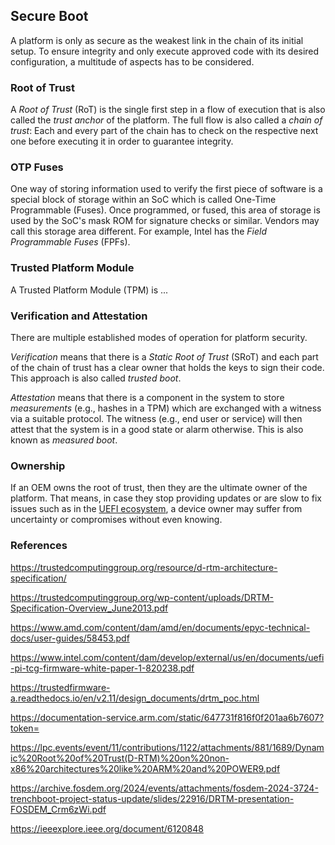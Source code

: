## Secure Boot

A platform is only as secure as the weakest link in the chain of its initial
setup. To ensure integrity and only execute approved code with its desired
configuration, a multitude of aspects has to be considered.

### Root of Trust

A _Root of Trust_ (RoT) is the single first step in a flow of execution that is
also called the _trust anchor_ of the platform. The full flow is also called a
_chain of trust_: Each and every part of the chain has to check on the
respective next one before executing it in order to guarantee integrity.

### OTP Fuses

One way of storing information used to verify the first piece of software is a
special block of storage within an SoC which is called One-Time Programmable
(Fuses). Once programmed, or fused, this area of storage is used by the SoC's
mask ROM for signature checks or similar. Vendors may call this storage area
different. For example, Intel has the _Field Programmable Fuses_ (FPFs).

### Trusted Platform Module

A Trusted Platform Module (TPM) is ...

### Verification and Attestation

There are multiple established modes of operation for platform security.

_Verification_ means that there is a _Static Root of Trust_ (SRoT) and each part
of the chain of trust has a clear owner that holds the keys to sign their code.
This approach is also called _trusted boot_.

_Attestation_ means that there is a component in the system to store
_measurements_ (e.g., hashes in a TPM) which are exchanged with a witness via a
suitable protocol. The witness (e.g., end user or service) will then attest that
the system is in a good state or alarm otherwise. This is also known as
_measured boot_.

### Ownership

If an OEM owns the root of trust, then they are the ultimate owner of the
platform. That means, in case they stop providing updates or are slow to fix
issues such as in the [UEFI ecosystem](
https://uefi.org/sites/default/files/resources/Decoding%20UEFI%20Firmware-Aug24-2023-Final_v2_0.pdf),
a device owner may suffer from uncertainty or compromises without even knowing.

### References

https://trustedcomputinggroup.org/resource/d-rtm-architecture-specification/

https://trustedcomputinggroup.org/wp-content/uploads/DRTM-Specification-Overview_June2013.pdf

https://www.amd.com/content/dam/amd/en/documents/epyc-technical-docs/user-guides/58453.pdf

https://www.intel.com/content/dam/develop/external/us/en/documents/uefi-pi-tcg-firmware-white-paper-1-820238.pdf

https://trustedfirmware-a.readthedocs.io/en/v2.11/design_documents/drtm_poc.html

https://documentation-service.arm.com/static/647731f816f0f201aa6b7607?token=

https://lpc.events/event/11/contributions/1122/attachments/881/1689/Dynamic%20Root%20of%20Trust(D-RTM)%20on%20non-x86%20architectures%20like%20ARM%20and%20POWER9.pdf

https://archive.fosdem.org/2024/events/attachments/fosdem-2024-3724-trenchboot-project-status-update/slides/22916/DRTM-presentation-FOSDEM_Crm6zWi.pdf

https://ieeexplore.ieee.org/document/6120848
